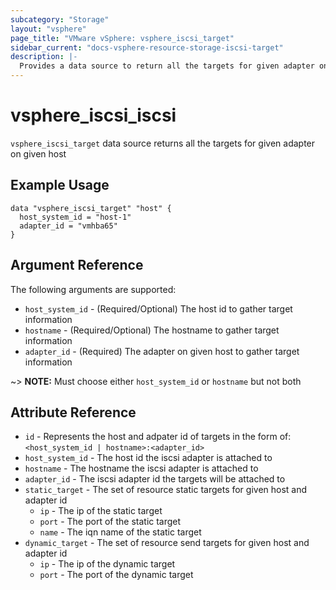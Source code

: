 ```yaml
---
subcategory: "Storage"
layout: "vsphere"
page_title: "VMware vSphere: vsphere_iscsi_target"
sidebar_current: "docs-vsphere-resource-storage-iscsi-target"
description: |-
  Provides a data source to return all the targets for given adapter on given host
---
```


# vsphere_iscsi_iscsi

`vsphere_iscsi_target` data source returns all the targets for given adapter on given host

## Example Usage

```hcl
data "vsphere_iscsi_target" "host" {
  host_system_id = "host-1"
  adapter_id = "vmhba65"
}
```

## Argument Reference

The following arguments are supported:

* `host_system_id` - (Required/Optional) The host id to gather target information
* `hostname` - (Required/Optional) The hostname to gather target information
* `adapter_id` - (Required) The adapter on given host to gather target information

~> **NOTE:** Must choose either `host_system_id` or `hostname` but not both

## Attribute Reference

* `id` - Represents the host and adpater id of targets in the form of: `<host_system_id | hostname>:<adapter_id>`
* `host_system_id` - The host id the iscsi adapter is attached to
* `hostname` - The hostname the iscsi adapter is attached to
* `adapter_id` - The iscsi adapter id the targets will be attached to
* `static_target` - The set of resource static targets for given host and adapter id
  * `ip` - The ip of the static target
  * `port` - The port of the static target
  * `name` - The iqn name of the static target
* `dynamic_target` - The set of resource send targets for given host and adapter id
  * `ip` - The ip of the dynamic target
  * `port` - The port of the dynamic target
